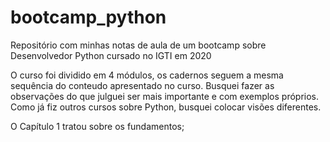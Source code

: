 # bootcamp_python
Repositório com minhas notas de aula de um bootcamp sobre Desenvolvedor Python cursado no IGTI em 2020


O curso foi dividido em 4 módulos, os cadernos seguem a mesma sequência do conteudo apresentado no curso.
Busquei fazer as observações do que julguei ser mais importante e com exemplos próprios. Como já fiz outros cursos sobre Python, busquei colocar visões diferentes.

O Capítulo 1 tratou sobre os fundamentos;
